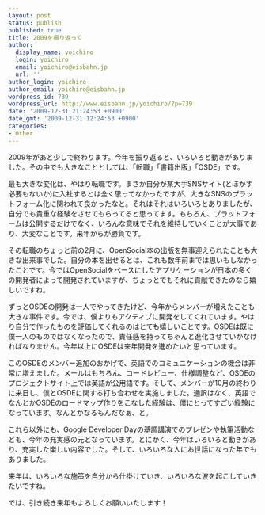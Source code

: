 ```yaml
---
layout: post
status: publish
published: true
title: 2009を振り返って
author:
  display_name: yoichiro
  login: yoichiro
  email: yoichiro@eisbahn.jp
  url: ''
author_login: yoichiro
author_email: yoichiro@eisbahn.jp
wordpress_id: 739
wordpress_url: http://www.eisbahn.jp/yoichiro/?p=739
date: '2009-12-31 21:24:53 +0900'
date_gmt: '2009-12-31 12:24:53 +0900'
categories:
- Other
---
```


2009年があと少しで終わります。今年を振り返ると、いろいろと動きがありました。その中でも大きなこととしては、「転職」「書籍出版」「OSDE」です。

最も大きな変化は、やはり転職です。まさか自分が某大手SNSサイト(とぼかす必要もないか)に入社するとは全く思ってなかったですが、大きなSNSのプラットフォーム化に関われて良かったなと。それはそれはいろいろとありましたが、自分でも貴重な経験をさせてもらってると思ってます。もちろん、プラットフォームは公開するだけでなく、いろんな意味でそれを維持していくことが大事であり、大変なことです。来年からが勝負です。

その転職のちょっと前の2月に、OpenSocial本の出版を無事迎えられたことも大きな出来事でした。自分の本を出せるとは、これも数年前までは思いもしなかったことです。今ではOpenSocialをベースにしたアプリケーションが日本の多くの開発者によって開発されていますが、ちょっとでもそれに貢献できたのなら嬉しいですね。

ずっとOSDEの開発は一人でやってきたけど、今年からメンバーが増えたことも大きな事件です。今では、僕よりもアクティブに開発をしてくれています。やはり自分で作ったものを評価してくれるのはとても嬉しいことです。OSDEは既に僕一人のものではなくなったので、責任感を持ってちゃんと進化させていかなければなりません。今年以上にOSDEは来年開発を進めたいと思っています。

このOSDEのメンバー追加のおかげで、英語でのコミュニケーションの機会は非常に増えました。メールはもちろん、コードレビュー、仕様調整など、OSDEのプロジェクトサイト上では英語が公用語です。そして、メンバーが10月の終わりに来日し、僕とOSDEに関する打ち合わせを実施しました。通訳はなく、英語でなんとかOSDEのロードマップ作りをこなした経験は、僕にとってすごい経験になっています。なんとかなるもんだなぁ、と。

これら以外にも、Google Developer Dayの基調講演でのプレゼンや執筆活動なども、今年の充実感の元となっています。とにかく、今年はいろいろと動きがあり、充実した楽しい内容でした。そして、いろいろな人にお世話になった年でもありました。

来年は、いろいろな施策を自分から仕掛けていき、いろいろな波を起こしていきたいですね。

では、引き続き来年もよろしくお願いいたします！
